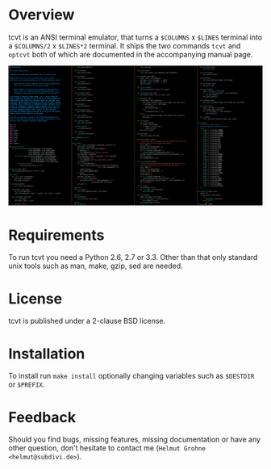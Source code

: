 Overview
========
tcvt is an ANSI terminal emulator, that turns a `$COLUMNS` x `$LINES` terminal
into a `$COLUMNS/2` x `$LINES*2` terminal. It ships the two commands `tcvt` and
`optcvt` both of which are documented in the accompanying manual page.

![Editing Code in Full HD and four columns](editing-with-tcvt.png)

Requirements
============
To run tcvt you need a Python 2.6, 2.7 or 3.3. Other than that only standard
unix tools such as man, make, gzip, sed are needed.

License
=======
tcvt is published under a 2-clause BSD license.

Installation
============
To install run `make install` optionally changing variables such as `$DESTDIR`
or `$PREFIX`.

Feedback
========
Should you find bugs, missing features, missing documentation or have any other
question, don't hesitate to contact me (`Helmut Grohne <helmut@subdivi.de>`).
